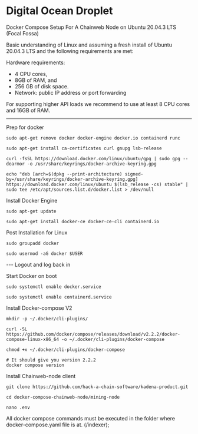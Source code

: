Digital Ocean Droplet
=====

Docker Compose Setup For A Chainweb Node on Ubuntu 20.04.3 LTS (Focal Fossa)

Basic understanding of Linux and assuming a fresh install of Ubuntu 20.04.3 LTS and the following requirements are met:

Hardware requirements:

* 4 CPU cores,
* 8GB of RAM, and
* 256 GB of disk space.
* Network: public IP address or port forwarding

For supporting higher API loads we recommend to use at least 8 CPU cores and
16GB of RAM.

-----------------------------------------------------------------------------------

Prep for docker

```
sudo apt-get remove docker docker-engine docker.io containerd runc

sudo apt-get install ca-certificates curl gnupg lsb-release

curl -fsSL https://download.docker.com/linux/ubuntu/gpg | sudo gpg --dearmor -o /usr/share/keyrings/docker-archive-keyring.gpg

echo "deb [arch=$(dpkg --print-architecture) signed-by=/usr/share/keyrings/docker-archive-keyring.gpg] https://download.docker.com/linux/ubuntu $(lsb_release -cs) stable" | sudo tee /etc/apt/sources.list.d/docker.list > /dev/null
```

Install Docker Engine

```
sudo apt-get update

sudo apt-get install docker-ce docker-ce-cli containerd.io
```

Post Installation for Linux

```
sudo groupadd docker

sudo usermod -aG docker $USER
```

--- Logout and log back in

Start Docker on boot

```
sudo systemctl enable docker.service

sudo systemctl enable containerd.service
```

Install Docker-compose V2

```
mkdir -p ~/.docker/cli-plugins/

curl -SL https://github.com/docker/compose/releases/download/v2.2.2/docker-compose-linux-x86_64 -o ~/.docker/cli-plugins/docker-compose

chmod +x ~/.docker/cli-plugins/docker-compose

# It should give you version 2.2.2
docker compose version
```

Install Chainweb-node client

```
git clone https://github.com/hack-a-chain-software/kadena-product.git

cd docker-compose-chainweb-node/mining-node

nano .env
```

All docker compose commands must be executed in the folder where docker-compose.yaml file is at. (/indexer);
